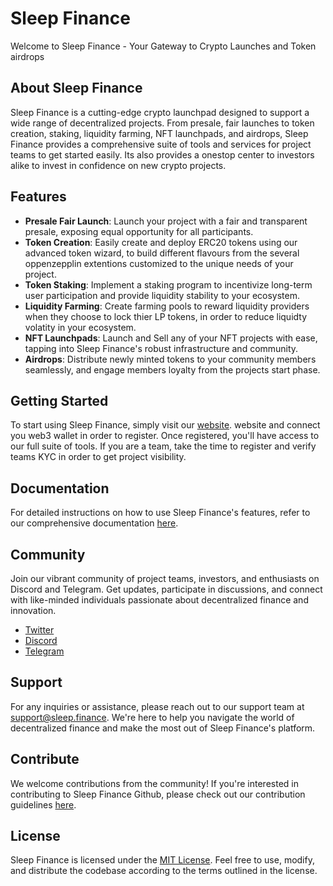 # Sleep Finance

Welcome to Sleep Finance - Your Gateway to Crypto Launches and Token airdrops

## About Sleep Finance

Sleep Finance is a cutting-edge crypto launchpad designed to support a wide range of decentralized projects. From presale, fair launches to token creation, staking, liquidity farming, NFT launchpads, and airdrops, Sleep Finance provides a comprehensive suite of tools and services for project teams to get started easily. Its also provides a onestop center to investors alike to invest in confidence on new crypto projects.

## Features

-   **Presale Fair Launch**: Launch your project with a fair and transparent presale, exposing equal opportunity for all participants.
-   **Token Creation**: Easily create and deploy ERC20 tokens using our advanced token wizard, to build different flavours from the several oppenzepplin extentions customized to the unique needs of your project.
-   **Token Staking**: Implement a staking program to incentivize long-term user participation and provide liquidity stability to your ecosystem.
-   **Liquidity Farming**: Create farming pools to reward liquidity providers when they choose to lock thier LP tokens, in order to reduce liquidty volatity in your ecosystem.
-   **NFT Launchpads**: Launch and Sell any of your NFT projects with ease, tapping into Sleep Finance's robust infrastructure and community.
-   **Airdrops**: Distribute newly minted tokens to your community members seamlessly, and engage members loyalty from the projects start phase.

## Getting Started

To start using Sleep Finance, simply visit our [website](https://sleep.finance). website and connect you web3 wallet in order to register. Once registered, you'll have access to our full suite of tools. If you are a team, take the time to register and verify teams KYC in order to get project visibility.

## Documentation

For detailed instructions on how to use Sleep Finance's features, refer to our comprehensive documentation [here](https://docs.sleep.finance).

## Community

Join our vibrant community of project teams, investors, and enthusiasts on Discord and Telegram. Get updates, participate in discussions, and connect with like-minded individuals passionate about decentralized finance and innovation.

-   [Twitter](https://twitter.com/sleeprotocol)
-   [Discord](https://discord.gg/D7sevCRPqC)
-   [Telegram](https://t.me/sleepfinance)

## Support

For any inquiries or assistance, please reach out to our support team at [support@sleep.finance](mailto:support@sleep.finance). We're here to help you navigate the world of decentralized finance and make the most out of Sleep Finance's platform.

## Contribute

We welcome contributions from the community! If you're interested in contributing to Sleep Finance Github, please check out our contribution guidelines [here](https://docs.sleep.finance/developers).

## License

Sleep Finance is licensed under the [MIT License](https://www.mit.edu/~amini/LICENSE.md). Feel free to use, modify, and distribute the codebase according to the terms outlined in the license.

